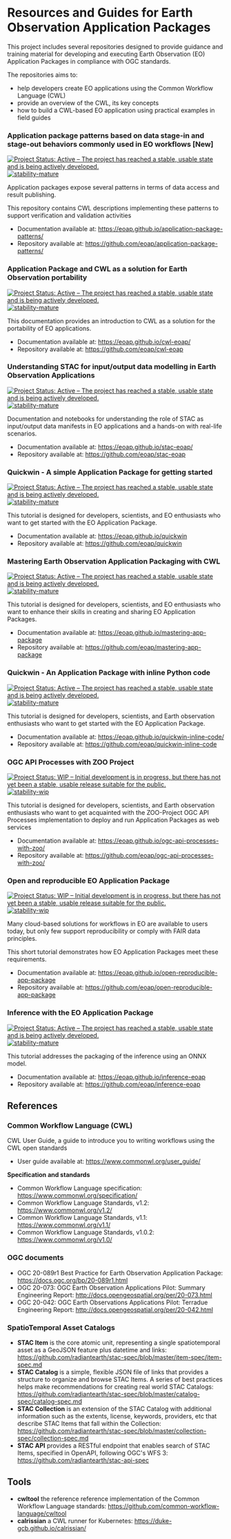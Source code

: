 # Resources and Guides for Earth Observation Application Packages

This project includes several repositories designed to provide guidance and training material for developing and executing Earth Observation (EO) Application Packages in compliance with OGC standards. 

The repositories aims to:

* help developers create EO applications using the Common Workflow Language (CWL)
* provide an overview of the CWL, its key concepts
* how to build a CWL-based EO application using practical examples in field guides

### Application package patterns based on data stage-in and stage-out behaviors commonly used in EO workflows [New]

[![Project Status: Active – The project has reached a stable, usable state and is being actively developed.](https://www.repostatus.org/badges/latest/active.svg)](https://www.repostatus.org/#active)
[![stability-mature](https://img.shields.io/badge/stability-mature-008000.svg)](https://github.com/mkenney/software-guides/blob/master/STABILITY-BADGES.md#mature)

Application packages expose several patterns in terms of data access and result publishing.

This repository contains CWL descriptions implementing these patterns to support verification and validation activities

* Documentation available at: https://eoap.github.io/application-package-patterns/
* Repository available at: https://github.com/eoap/application-package-patterns/

### Application Package and CWL as a solution for Earth Observation portability

[![Project Status: Active – The project has reached a stable, usable state and is being actively developed.](https://www.repostatus.org/badges/latest/active.svg)](https://www.repostatus.org/#active)
[![stability-mature](https://img.shields.io/badge/stability-mature-008000.svg)](https://github.com/mkenney/software-guides/blob/master/STABILITY-BADGES.md#mature)

This documentation provides an introduction to CWL as a solution for the portability of EO applications.

* Documentation available at: https://eoap.github.io/cwl-eoap/
* Repository available at: https://github.com/eoap/cwl-eoap

### Understanding STAC for input/output data modelling in Earth Observation Applications

[![Project Status: Active – The project has reached a stable, usable state and is being actively developed.](https://www.repostatus.org/badges/latest/active.svg)](https://www.repostatus.org/#active)
[![stability-mature](https://img.shields.io/badge/stability-mature-008000.svg)](https://github.com/mkenney/software-guides/blob/master/STABILITY-BADGES.md#mature)

Documentation and notebooks for understanding the role of STAC as input/output data manifests in EO applications and a hands-on with real-life scenarios.

* Documentation available at: https://eoap.github.io/stac-eoap/
* Repository available at: https://github.com/eoap/stac-eoap

### Quickwin - A simple Application Package for getting started

[![Project Status: Active – The project has reached a stable, usable state and is being actively developed.](https://www.repostatus.org/badges/latest/active.svg)](https://www.repostatus.org/#active)
[![stability-mature](https://img.shields.io/badge/stability-mature-008000.svg)](https://github.com/mkenney/software-guides/blob/master/STABILITY-BADGES.md#mature)

This tutorial is designed for developers, scientists, and EO enthusiasts who want to get started with the EO Application Package.

* Documentation available at: https://eoap.github.io/quickwin
* Repository available at: https://github.com/eoap/quickwin 

### Mastering Earth Observation Application Packaging with CWL

[![Project Status: Active – The project has reached a stable, usable state and is being actively developed.](https://www.repostatus.org/badges/latest/active.svg)](https://www.repostatus.org/#active)
[![stability-mature](https://img.shields.io/badge/stability-mature-008000.svg)](https://github.com/mkenney/software-guides/blob/master/STABILITY-BADGES.md#mature)

This tutorial is designed for developers, scientists, and EO enthusiasts who want to enhance their skills in creating and sharing EO Application Packages.

* Documentation available at: https://eoap.github.io/mastering-app-package
* Repository available at: https://github.com/eoap/mastering-app-package

### Quickwin - An Application Package with inline Python code

[![Project Status: Active – The project has reached a stable, usable state and is being actively developed.](https://www.repostatus.org/badges/latest/active.svg)](https://www.repostatus.org/#active)
[![stability-mature](https://img.shields.io/badge/stability-mature-008000.svg)](https://github.com/mkenney/software-guides/blob/master/STABILITY-BADGES.md#mature)

This tutorial is designed for developers, scientists, and Earth observation enthusiasts who want to get started with the EO Application Package.

* Documentation available at: https://eoap.github.io/quickwin-inline-code/
* Repository available at: https://github.com/eoap/quickwin-inline-code

### OGC API Processes with ZOO Project

[![Project Status: WIP – Initial development is in progress, but there has not yet been a stable, usable release suitable for the public.](https://www.repostatus.org/badges/latest/wip.svg)](https://www.repostatus.org/#wip)
[![stability-wip](https://img.shields.io/badge/stability-wip-lightgrey.svg)](https://github.com/mkenney/software-guides/blob/master/STABILITY-BADGES.md#work-in-progress)

This tutorial is designed for developers, scientists, and Earth observation enthusiasts who want to get acquainted with the ZOO-Project OGC API Processes implementation to deploy and run Application Packages as web services

* Documentation available at: https://eoap.github.io/ogc-api-processes-with-zoo/
* Repository available at: https://github.com/eoap/ogc-api-processes-with-zoo/

### Open and reproducible EO Application Package

[![Project Status: WIP – Initial development is in progress, but there has not yet been a stable, usable release suitable for the public.](https://www.repostatus.org/badges/latest/wip.svg)](https://www.repostatus.org/#wip)
[![stability-wip](https://img.shields.io/badge/stability-wip-lightgrey.svg)](https://github.com/mkenney/software-guides/blob/master/STABILITY-BADGES.md#work-in-progress)

Many cloud-based solutions for workflows in EO are available to users today, but only few support reproducibility or comply with FAIR data principles. 

This short tutorial demonstrates how EO Application Packages meet these requirements.

* Documentation available at: https://eoap.github.io/open-reproducible-app-package
* Repository available at: https://github.com/eoap/open-reproducible-app-package

### Inference with the EO Application Package

[![Project Status: Active – The project has reached a stable, usable state and is being actively developed.](https://www.repostatus.org/badges/latest/active.svg)](https://www.repostatus.org/#active)
[![stability-mature](https://img.shields.io/badge/stability-mature-008000.svg)](https://github.com/mkenney/software-guides/blob/master/STABILITY-BADGES.md#mature)

This tutorial addresses the packaging of the inference using an ONNX model. 

* Documentation available at: https://eoap.github.io/inference-eoap
* Repository available at: https://github.com/eoap/inference-eoap

## References

### Common Workflow Language (CWL)

CWL User Guide, a guide to introduce you to writing workflows using the CWL open standards

* User guide available at: https://www.commonwl.org/user_guide/

**Specification and standards**

* Common Workflow Language specification: https://www.commonwl.org/specification/
* Common Workflow Language Standards, v1.2: https://www.commonwl.org/v1.2/
* Common Workflow Language Standards, v1.1: https://www.commonwl.org/v1.1/
* Common Workflow Language Standards, v1.0.2: https://www.commonwl.org/v1.0/

### OGC documents

* OGC 20-089r1 Best Practice for Earth Observation Application Package: https://docs.ogc.org/bp/20-089r1.html
* OGC 20-073: OGC Earth Observation Applications Pilot: Summary Engineering Report: http://docs.opengeospatial.org/per/20-073.html
* OGC 20-042: OGC Earth Observations Applications Pilot: Terradue Engineering Report: http://docs.opengeospatial.org/per/20-042.html

### SpatioTemporal Asset Catalogs

* **STAC Item** is the core atomic unit, representing a single spatiotemporal asset as a GeoJSON feature plus datetime and links: https://github.com/radiantearth/stac-spec/blob/master/item-spec/item-spec.md
* **STAC Catalog** is a simple, flexible JSON file of links that provides a structure to organize and browse STAC Items. A series of best practices helps make recommendations for creating real world STAC Catalogs: https://github.com/radiantearth/stac-spec/blob/master/catalog-spec/catalog-spec.md
* **STAC Collection** is an extension of the STAC Catalog with additional information such as the extents, license, keywords, providers, etc that describe STAC Items that fall within the Collection: https://github.com/radiantearth/stac-spec/blob/master/collection-spec/collection-spec.md
* **STAC API** provides a RESTful endpoint that enables search of STAC Items, specified in OpenAPI, following OGC's WFS 3: https://github.com/radiantearth/stac-api-spec

## Tools

* **cwltool** the reference reference implementation of the Common Workflow Language standards: https://github.com/common-workflow-language/cwltool
* **calrissian** a CWL runner for Kubernetes: https://duke-gcb.github.io/calrissian/
